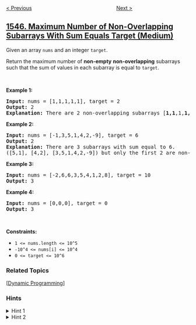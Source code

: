 <!--|This file generated by command(leetcode description); DO NOT EDIT.    |-->
<!--+----------------------------------------------------------------------+-->
<!--|@author    openset <openset.wang@gmail.com>                           |-->
<!--|@link      https://github.com/openset                                 |-->
<!--|@home      https://github.com/openset/leetcode                        |-->
<!--+----------------------------------------------------------------------+-->

[< Previous](../find-kth-bit-in-nth-binary-string "Find Kth Bit in Nth Binary String")
　　　　　　　　　　　　　　　　
[Next >](../minimum-cost-to-cut-a-stick "Minimum Cost to Cut a Stick")

## [1546. Maximum Number of Non-Overlapping Subarrays With Sum Equals Target (Medium)](https://leetcode.com/problems/maximum-number-of-non-overlapping-subarrays-with-sum-equals-target "和为目标值且不重叠的非空子数组的最大数目")

<p>Given an array <code>nums</code> and an integer <code><font face="monospace">target</font></code>.</p>

<p>Return the maximum number of <strong>non-empty</strong>&nbsp;<strong>non-overlapping</strong> subarrays such that the sum of values in each subarray is equal to <code><font face="monospace">target</font></code>.</p>

<p>&nbsp;</p>
<p><strong>Example 1:</strong></p>

<pre>
<strong>Input:</strong> nums = [1,1,1,1,1], target = 2
<strong>Output:</strong> 2
<strong>Explanation: </strong>There are 2 non-overlapping subarrays [<strong>1,1</strong>,1,<strong>1,1</strong>] with sum equals to target(2).
</pre>

<p><strong>Example 2:</strong></p>

<pre>
<strong>Input:</strong> nums = [-1,3,5,1,4,2,-9], target = 6
<strong>Output:</strong> 2
<strong>Explanation: </strong>There are 3 subarrays with sum equal to 6.
([5,1], [4,2], [3,5,1,4,2,-9]) but only the first 2 are non-overlapping.</pre>

<p><strong>Example 3:</strong></p>

<pre>
<strong>Input:</strong> nums = [-2,6,6,3,5,4,1,2,8], target = 10
<strong>Output:</strong> 3
</pre>

<p><strong>Example 4:</strong></p>

<pre>
<strong>Input:</strong> nums = [0,0,0], target = 0
<strong>Output:</strong> 3
</pre>

<p>&nbsp;</p>
<p><strong>Constraints:</strong></p>

<ul>
	<li><code>1 &lt;= nums.length &lt;=&nbsp;10^5</code></li>
	<li><code>-10^4 &lt;= nums[i] &lt;=&nbsp;10^4</code></li>
	<li><code>0 &lt;= target &lt;= 10^6</code></li>
</ul>

### Related Topics
  [[Dynamic Programming](../../tag/dynamic-programming/README.md)]

### Hints
<details>
<summary>Hint 1</summary>
Keep track of prefix sums to quickly look up what subarray that sums "target" can be formed at each step of scanning the input array.
</details>

<details>
<summary>Hint 2</summary>
It can be proved that greedily forming valid subarrays as soon as one is found is optimal.
</details>
